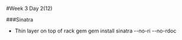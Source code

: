 #Week 3 Day 2(12)

###Sinatra
- Thin layer on top of rack gem
gem install sinatra --no-ri --no-rdoc
